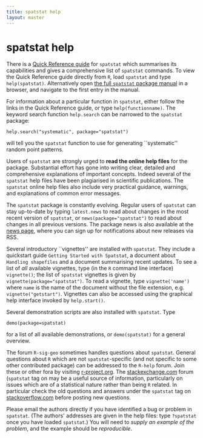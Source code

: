 ```yaml
---
title: spatstat help
layout: master
---
```


# spatstat help

There is a [Quick Reference guide](resources/spatstatQuickref.pdf) for
`spatstat` which summarises its capabilities and gives a comprehensive
list of `spatstat` commands. To view the Quick Reference guide
directly from `R`, load `spatstat` and type
`help(spatstat)`. Alternatively open [the full `spatstat` package
manual](resources/spatstatManual.pdf) in a browser, and navigate to
the first entry in the manual.

For information about a particular function in `spatstat`, either
follow the links in the Quick Reference guide, or type
`help(functionname)`. The keyword search function `help.search` can
be narrowed to the `spatstat` package:

```
help.search("systematic", package="spatstat")
```

will tell you the `spatstat` function to use for generating
``systematic'' random point patterns.

Users of `spatstat` are strongly urged to **read the online help files**
for the package. Substantial effort has gone into writing clear, detailed and
comprehensive explanations of important concepts. Indeed several of the
`spatstat` help files have been plagiarised in scientific publications.
The `spatstat` online help files also include very practical guidance, warnings, 
and explanations of common error messages.

The `spatstat` package is constantly evolving. Regular users of
`spatstat` can stay up-to-date by typing `latest.news` to read about
changes in the most recent version of `spatstat`, or
`news(package="spatstat")` to read about changes in all previous
versions. The package news is also available at the [news
page](news.html), where you can sign up for notifications about new
releases via RSS.

Several introductory ``vignettes'' are installed with `spatstat`. They
include a quickstart guide `Getting Started with Spatstat`, a document
about `Handling shapefiles` and a document summarising recent
updates. To see a list of *all* available vignettes, type (in the
`R` command line interface) `vignette()`; the list of `spatstat`
vignettes is given by `vignette(package="spatstat")`. To read a
vignette, type `vignette('name')` where `name` is the
name of the document without the file extension,
e.g. `vignette("getstart")`. Vignettes can also be accessed using the
graphical help interface invoked by `help.start()`.

Several demonstration scripts are also installed with `spatstat`.
Type

```
demo(package=spatstat)
```

for a list of all available demonstrations, or `demo(spatstat)` for a
general overview.

The forum `R-sig-geo` sometimes handles questions about `spatstat`.
General questions about `R` which are not `spatstat`-specific (and not
specific to some other contributed package) can be addressed to the
`R-help` forum. Join these or other fora by visiting
[r-project.org](http://www.r-project.org). The
[stackexchange.com](http://stackexchange.com) forum (`spatstat` tag on
may be a useful source of information, particularly on issues which
are of a statistical nature rather than being `R` related. In
particular check the old questions and answers under the `spatstat`
tag on
[stackoverflow.com](http://stackoverflow.com/questions/tagged/spatstat)
before posting new questions.

Please email the authors directly if you have identified a bug or
problem in `spatstat`. (The authors' addresses are given in the help
files: type `?spatstat` once you have loaded `spatstat`.) You will
need to *supply an example of the problem*, and the example
should be *reproducible*.
